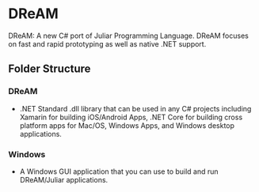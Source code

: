 # DReAM
DReAM: A new C# port of Juliar Programming Language. DReAM focuses on fast and rapid prototyping as well as native .NET support.


## Folder Structure

### DReAM
- .NET Standard .dll library that can be used in any C# projects including Xamarin for building iOS/Android Apps, .NET Core for building cross platform apps for Mac/OS, Windows Apps, and Windows desktop applications.

### Windows
- A Windows GUI application that you can use to build and run DReAM/Juliar applications.
